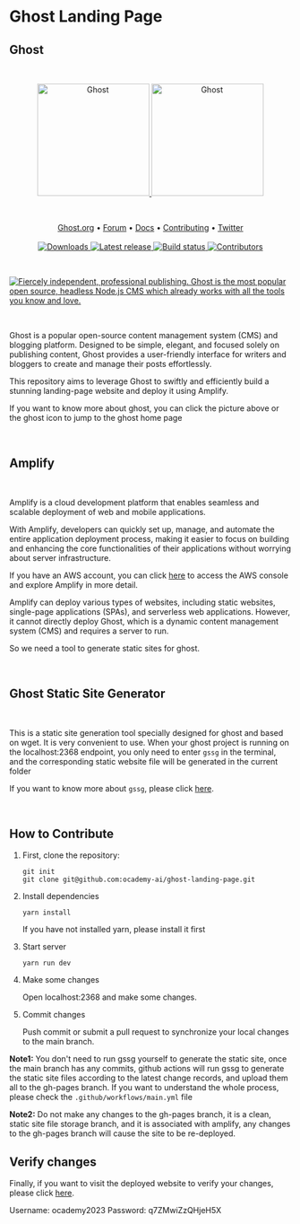 # Ghost Landing Page
## Ghost
&nbsp;
<p align="center">
  <a href="https://ghost.org/#gh-light-mode-only" target="_blank">
    <img src="https://user-images.githubusercontent.com/65487235/157884383-1b75feb1-45d8-4430-b636-3f7e06577347.png" alt="Ghost" width="200px">
  </a>
  <a href="https://ghost.org/#gh-dark-mode-only" target="_blank">
    <img src="https://user-images.githubusercontent.com/65487235/157849205-aa24152c-4610-4d7d-b752-3a8c4f9319e6.png" alt="Ghost" width="200px">
  </a>
</p>
&nbsp;

<p align="center">
    <a href="https://ghost.org/">Ghost.org</a> •
    <a href="https://forum.ghost.org">Forum</a> •
    <a href="https://ghost.org/docs/">Docs</a> •
    <a href="https://github.com/TryGhost/Ghost/blob/main/.github/CONTRIBUTING.md">Contributing</a> •
    <a href="https://twitter.com/ghost">Twitter</a>
    <br /><br />
    <a href="https://ghost.org/">
        <img src="https://img.shields.io/badge/downloads-3M-brightgreen.svg" alt="Downloads" />
    </a>
    <a href="https://github.com/TryGhost/Ghost/releases/">
        <img src="https://img.shields.io/github/release/TryGhost/Ghost.svg" alt="Latest release" />
    </a>
    <a href="https://github.com/TryGhost/Ghost/actions">
        <img src="https://github.com/TryGhost/Ghost/workflows/CI/badge.svg?branch=main" alt="Build status" />
    </a>
    <a href="https://github.com/TryGhost/Ghost/contributors/">
        <img src="https://img.shields.io/github/contributors/TryGhost/Ghost.svg" alt="Contributors" />
    </a>
</p>

&nbsp;

<a href="https://ghost.org/"><img src="https://user-images.githubusercontent.com/353959/169805900-66be5b89-0859-4816-8da9-528ed7534704.png" alt="Fiercely independent, professional publishing. Ghost is the most popular open source, headless Node.js CMS which already works with all the tools you know and love." /></a>

&nbsp;

Ghost is a popular open-source content management system (CMS) and blogging platform. Designed to be simple, elegant, and focused solely on publishing content, Ghost provides a user-friendly interface for writers and bloggers to create and manage their posts effortlessly.

This repository aims to leverage Ghost to swiftly and efficiently build a stunning landing-page website and deploy it using Amplify.

If you want to know more about ghost, you can click the picture above or the ghost icon to jump to the ghost home page

&nbsp;

## Amplify
&nbsp;

Amplify is a cloud development platform that enables seamless and scalable deployment of web and mobile applications. 

With Amplify, developers can quickly set up, manage, and automate the entire application deployment process, making it easier to focus on building and enhancing the core functionalities of their applications without worrying about server infrastructure.

If you have an AWS account, you can click <a href="https://ap-southeast-1.console.aws.amazon.com/">here</a> to access the AWS console and explore Amplify in more detail.

Amplify can deploy various types of websites, including static websites, single-page applications (SPAs), and serverless web applications. However, it cannot directly deploy Ghost, which is a dynamic content management system (CMS) and requires a server to run. 

So we need a tool to generate static sites for ghost.

&nbsp;

## Ghost Static Site Generator
&nbsp;

This is a static site generation tool specially designed for ghost and based on wget. It is very convenient to use. When your ghost project is running on the localhost:2368 endpoint, you only need to enter `gssg` in the terminal, and the corresponding static website file will be generated in the current folder

If you want to know more about `gssg`, please click <a href="https://github.com/Fried-Chicken/ghost-static-site-generator">here</a>.


&nbsp;

## How to Contribute

1. First, clone the repository:
    ```
    git init
    git clone git@github.com:ocademy-ai/ghost-landing-page.git
    ```
2. Install dependencies
   ```
   yarn install
   ```
   If you have not installed yarn, please install it first
3. Start server
   ```
   yarn run dev
   ```
4. Make some changes   
     
   Open localhost:2368 and make some changes.
5. Commit changes  
     
   Push commit or submit a pull request to synchronize your local changes to the main branch.

**Note1:** You don't need to run gssg yourself to generate the static site, once the main branch has any commits, github actions will run gssg to generate the static site files according to the latest change records, and upload them all to the gh-pages branch. If you want to understand the whole process, please check the `.github/workflows/main.yml` file

**Note2:** Do not make any changes to the gh-pages branch, it is a clean, static site file storage branch, and it is associated with amplify, any changes to the gh-pages branch will cause the site to be re-deployed.

## Verify changes

Finally, if you want to visit the deployed website to verify your changes, please click <a href="https://gh-pages.d2iqc9095blb4x.amplifyapp.com/">here</a>.

Username: ocademy2023
Password: q7ZMwiZzQHjeH5X